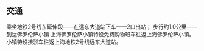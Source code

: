 ## 交通
乘坐地铁2号线东延伸段——在远东大道站下车——2口出站；
步行约1.0公里——到达佛罗伦萨小镇
上海佛罗伦萨小镇特设免费购物班车往返上海佛罗伦萨小镇。小镇特设接驳车往返上海地铁2号线远东大道站。
